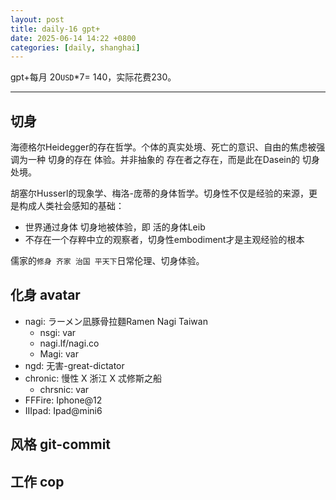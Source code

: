 ```yaml
---
layout: post
title: daily-16 gpt+
date: 2025-06-14 14:22 +0800
categories: [daily, shanghai]
---
```


gpt+每月 20`USD`*7= 140，实际花费230。

---

## 切身

海德格尔Heidegger的存在哲学。个体的真实处境、死亡的意识、自由的焦虑被强调为一种 切身的存在 体验。并非抽象的 存在者之存在，而是此在Dasein的 切身处境。

胡塞尔Husserl的现象学、梅洛-庞蒂的身体哲学。切身性不仅是经验的来源，更是构成人类社会感知的基础：
- 世界通过身体 切身地被体验，即 活的身体Leib
- 不存在一个存粹中立的观察者，切身性embodiment才是主观经验的根本

儒家的`修身 齐家 治国 平天下`日常伦理、切身体验。

## 化身 avatar

- nagi: ラーメン凪豚骨拉麵Ramen Nagi Taiwan
  - nsgi: var
  - nagi.lf/nagi.co
  - Magi: var 
- ngd: 无害-great-dictator
- chronic: 慢性 X 浙江 X 忒修斯之船
  - chrsnic: var
- FFFire: Iphone@12
- IIIpad: Ipad@mini6

## 风格 git-commit

## 工作 cop